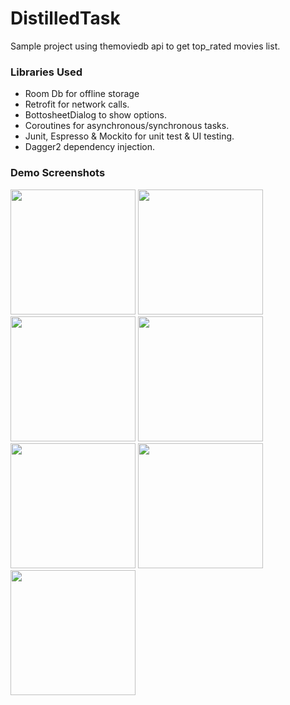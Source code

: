 # DistilledTask

Sample project using themoviedb api to get top_rated movies list.

### Libraries Used

* Room Db for offline storage
* Retrofit for network calls.
* BottosheetDialog to show options. 
* Coroutines for asynchronous/synchronous tasks.
* Junit, Espresso & Mockito for unit test & UI testing.
* Dagger2 dependency injection.

### Demo Screenshots

<p float="left">
  <img src="https://user-images.githubusercontent.com/10658016/114316637-ff09f200-9b21-11eb-840e-37395eb39c6d.png" width="200" />
  <img src="https://user-images.githubusercontent.com/10658016/114316639-016c4c00-9b22-11eb-9e89-df8c6d2ea68b.png" width="200" /> 
  <img src="https://user-images.githubusercontent.com/10658016/114316644-04673c80-9b22-11eb-830d-f2359940e4f9.png" width="200" /> 
  <img src="https://user-images.githubusercontent.com/10658016/114316649-07622d00-9b22-11eb-94d2-46c8933c2bb4.png" width="200" />
  <img src="https://user-images.githubusercontent.com/10658016/114316656-0cbf7780-9b22-11eb-918b-31fcd055f54d.png" width="200" /> 
  <img src="https://user-images.githubusercontent.com/10658016/114316657-0f21d180-9b22-11eb-9cbb-ecf9751603f4.png" width="200" />
  <img src="https://user-images.githubusercontent.com/10658016/114316660-10eb9500-9b22-11eb-870e-9b37c077e703.png" width="200" />
</p>


